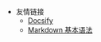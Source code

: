 <!-- _navbar.md -->

* 友情链接
  * [Docsify](https://docsify.js.org/#/)
  * [Markdown 基本语法](https://markdown.com.cn/basic-syntax/)

